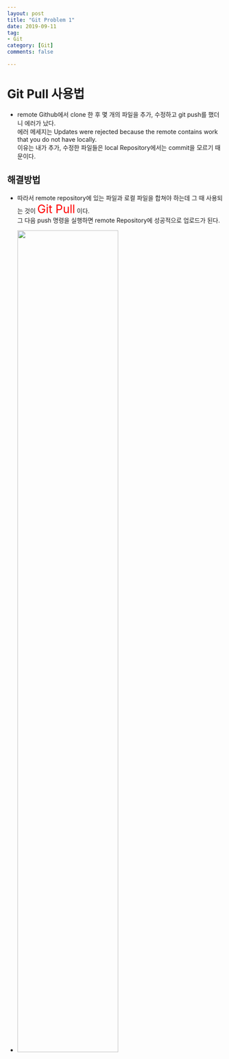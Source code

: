 ```yaml
---
layout: post
title: "Git Problem 1"
date: 2019-09-11
tag:
- Git
category: [Git]
comments: false

---
```


# Git Pull 사용법

- remote Github에서 clone 한 후 몇 개의 파일을 추가, 수정하고 git push를 했더니 에러가 났다.  
  에러 메세지는 Updates were rejected because the remote contains work that you do not have locally.  
  이유는 내가 추가, 수정한 파일들은 local Repository에서는 commit을 모르기 때문이다.

## 해결방법

- 따라서 remote repository에 있는 파일과 로컬 파일을 합쳐야 하는데 그 때 사용되는 것이 <span style="color:red;font-size:20pt">Git Pull</span> 이다.  
  그 다음 push 명령을 실행하면 remote Repository에 성공적으로 업로드가 된다.


- <img src = "https://traveloving2030.github.io/jiwon/assets/img/post/Git_pull.PNG" width = "70%" />  




